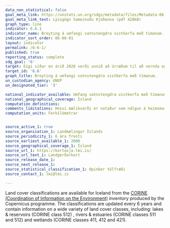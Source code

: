 ```yaml
---
data_non_statistical: false
goal_meta_link: https://unstats.un.org/sdgs/metadata/files/Metadata-06-06-01a.pdf
goal_meta_link_text: Lýsigögn Sameinuðu Þjóðanna (pdf 428kB)
graph_type: line
indicator: 6.6.1
indicator_name: Breyting á umfangi vatnstengdra vistkerfa með tímanum.
indicator_sort_order: 06-06-01
layout: indicator
permalink: /6-6-1/
published: true
reporting_status: complete
sdg_goal: '6'
target: Eigi síðar en árið 2020 verði unnið að úrræðum til að vernda og endurheimta vatnstengd vistkerfi, þ.m.t. fjalllendi, skóga, votlendi, ár, grunnvatnsból og vötn.  
target_id: '6.6'
graph_title: Breyting á umfangi vatnstengdra vistkerfa með tímanum.
un_custodian_agency: UNEP
un_designated_tier: '3'

national_indicator_available: Umfang vatnstengdra vistkerfa með tímanum.
national_geographical_coverage: Ísland
computation_definitions:
comments_limitations: Þessi mælikvarði er notaður sem nálgun á heimsmarkmiðamælikvarða Sameinuðu Þjóðanna. Þar sem því má við komast er unnið að því að finna eða þróa íslensk gögn til að uppfylla forskrift Sameinuðu Þjóðanna. Þessi mælikvarði var fundinn í samstarfi við sérfræðinga á þessu sviði.
computation_units: Ferkílómetrar


source_active_1: true
source_organisation_1: Landmælingar Íslands
source_periodicity_1: 6 ára fresti
source_earliest_available_1: 2000
source_geographical_coverage_1: Ísland
source_url_1: https://kortasja.lmi.is/
source_url_text_1: Landgerðarkort
source_release_date_1:
source_next_release_1:
source_statistical_classification_1: Opinber tölfræði
source_contact_1: lmi@lmi.is

---
```


Land cover classifications are available for Iceland from the [CORINE (Coordination of Information on the Environment)](https://land.copernicus.eu/pan-european/corine-land-cover) inventory produced by the Copernicus programme. The classifications are updated every 6 years and contain information on a wide variety of land cover classes, including: lakes & reservoirs (CORINE class 512) , rivers & estuaries (CORINE classes 511 and 512) and wetlands (CORINE classes 411, 412 and 421).
